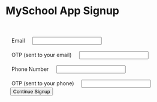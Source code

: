 <!DOCTYPE html>  
<html lang="en">  
<head>  
  <meta charset="UTF-8">  
  <meta name="viewport" content="width=device-width, initial-scale=1.0">  
  <title>MySchool App Signup</title>  
  <link rel="stylesheet" href="styles.css">  
</head>  
<body>  
  <div class="container">  
   <h1>MySchool App Signup</h1>  
   <form id="signup-form">  
    <div class="form-group">  
      <label for="email">Email</label>  
      <input type="email" id="email" name="email" required>  
    </div>  
    <div class="form-group">  
      <label for="otp-email">OTP (sent to your email)</label>  
      <input type="number" id="otp-email" name="otp-email" required>  
    </div>  
    <div class="form-group">  
      <label for="phone">Phone Number</label>  
      <input type="tel" id="phone" name="phone" required>  
    </div>  
    <div class="form-group">  
      <label for="otp-phone">OTP (sent to your phone)</label>  
      <input type="number" id="otp-phone" name="otp-phone" required>  
    </div>  
    <button id="continue-signup" type="submit">Continue Signup</button>  
   </form>  
  </div>  
  
  <div class="container" id="video-upload-container" style="display: none;">  
   <h1>Upload Live Video</h1>  
   <input type="file" id="video-upload" name="video-upload" accept="video/*" required>  
   <button id="upload-video">Upload Video</button>  
  </div>  
  
  <div class="container" id="id-upload-container" style="display: none;">  
   <h1>Upload Government Issued ID</h1>  
   <input type="file" id="id-upload" name="id-upload" accept="image/*" required>  
   <button id="upload-id">Upload ID</button>  
  </div>  
  
  <button id="finish-signup" style="display: none;">Finish Signup</button>  
  
  <script src="script.js"></script>  
</body>  
</html>
